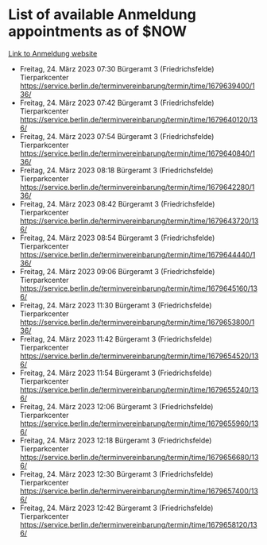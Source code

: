 # List of available Anmeldung appointments as of $NOW
[Link to Anmeldung website](https://service.berlin.de/terminvereinbarung/termin/tag.php?termin=1&anliegen[]=120686&dienstleisterlist=122210,122217,327316,122219,327312,122227,327314,122231,327346,122243,327348,122254,122252,329742,122260,329745,122262,329748,122271,327278,122273,327274,122277,327276,330436,122280,327294,122282,327290,122284,327292,122291,327270,122285,327266,122286,327264,122296,327268,150230,329760,122297,327286,122294,327284,122312,329763,122314,329775,122304,327330,122311,327334,122309,327332,317869,122281,327352,122279,329772,122283,122276,327324,122274,327326,122267,329766,122246,327318,122251,327320,122257,327322,122208,327298,122226,327300&herkunft=http%3A%2F%2Fservice.berlin.de%2Fdienstleistung%2F120686%2F)
- Freitag, 24. März 2023 07:30 Bürgeramt 3 (Friedrichsfelde) Tierparkcenter https://service.berlin.de/terminvereinbarung/termin/time/1679639400/136/
- Freitag, 24. März 2023 07:42 Bürgeramt 3 (Friedrichsfelde) Tierparkcenter https://service.berlin.de/terminvereinbarung/termin/time/1679640120/136/
- Freitag, 24. März 2023 07:54 Bürgeramt 3 (Friedrichsfelde) Tierparkcenter https://service.berlin.de/terminvereinbarung/termin/time/1679640840/136/
- Freitag, 24. März 2023 08:18 Bürgeramt 3 (Friedrichsfelde) Tierparkcenter https://service.berlin.de/terminvereinbarung/termin/time/1679642280/136/
- Freitag, 24. März 2023 08:42 Bürgeramt 3 (Friedrichsfelde) Tierparkcenter https://service.berlin.de/terminvereinbarung/termin/time/1679643720/136/
- Freitag, 24. März 2023 08:54 Bürgeramt 3 (Friedrichsfelde) Tierparkcenter https://service.berlin.de/terminvereinbarung/termin/time/1679644440/136/
- Freitag, 24. März 2023 09:06 Bürgeramt 3 (Friedrichsfelde) Tierparkcenter https://service.berlin.de/terminvereinbarung/termin/time/1679645160/136/
- Freitag, 24. März 2023 11:30 Bürgeramt 3 (Friedrichsfelde) Tierparkcenter https://service.berlin.de/terminvereinbarung/termin/time/1679653800/136/
- Freitag, 24. März 2023 11:42 Bürgeramt 3 (Friedrichsfelde) Tierparkcenter https://service.berlin.de/terminvereinbarung/termin/time/1679654520/136/
- Freitag, 24. März 2023 11:54 Bürgeramt 3 (Friedrichsfelde) Tierparkcenter https://service.berlin.de/terminvereinbarung/termin/time/1679655240/136/
- Freitag, 24. März 2023 12:06 Bürgeramt 3 (Friedrichsfelde) Tierparkcenter https://service.berlin.de/terminvereinbarung/termin/time/1679655960/136/
- Freitag, 24. März 2023 12:18 Bürgeramt 3 (Friedrichsfelde) Tierparkcenter https://service.berlin.de/terminvereinbarung/termin/time/1679656680/136/
- Freitag, 24. März 2023 12:30 Bürgeramt 3 (Friedrichsfelde) Tierparkcenter https://service.berlin.de/terminvereinbarung/termin/time/1679657400/136/
- Freitag, 24. März 2023 12:42 Bürgeramt 3 (Friedrichsfelde) Tierparkcenter https://service.berlin.de/terminvereinbarung/termin/time/1679658120/136/
